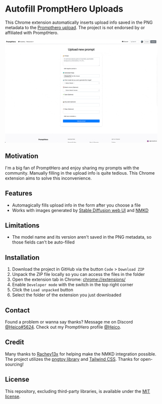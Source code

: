 # Autofill PromptHero Uploads
This Chrome extension automatically inserts upload info saved in the PNG metadata to the [Prompthero upload](https://prompthero.com/prompt/upload). The project is not endorsed by or affiliated with PromptHero.

![Screencast GIF](/images/screencast-autofill-prompthero-uploads.gif)

## Motivation
I'm a big fan of PromptHero and enjoy sharing my prompts with the community. Manually filling in the upload info is quite tedious. This Chrome extension aims to solve this inconvenience.

## Features
* Automagically fills upload info in the form after you choose a file
* Works with images generated by [Stable Diffusion web UI](https://github.com/AUTOMATIC1111/stable-diffusion-webui) and [NMKD](https://nmkd.itch.io/t2i-gui)

## Limitations
* The model name and its version aren't saved in the PNG metadata, so those fields can't be auto-filled

## Installation
1. Download the project in GitHub via the button `Code` > `Download ZIP`
2. Unpack the ZIP file locally so you can access the files in the folder
3. Open the extension tab in Chrome: [chrome://extensions/](chrome://extensions/)
4. Enable `Developer mode` with the switch in the top right corner
5. Click the `Load unpacked` button
6. Select the folder of the extension you just downloaded

## Contact
Found a problem or wanna say thanks? Message me on Discord [@Heico#5624](https://discordapp.com/users/Heico#5624).
Check out my PromptHero profile [@Heico](https://prompthero.com/Heico).

## Credit
Many thanks to [Rachey13x](https://prompthero.com/Rachey13x) for helping make the NMKD integration possible.
The project utilizes the [pngtoy library](https://opensource.org/licenses/MIT) and [Tailwind CSS](https://github.com/tailwindlabs/tailwindcss). Thanks for open-sourcing!

## License
This repository, excluding third-party libraries, is available under the [MIT license](https://opensource.org/licenses/MIT).